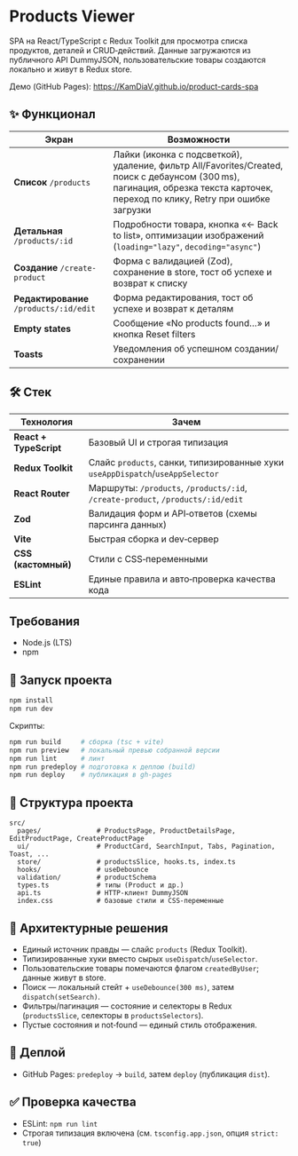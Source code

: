 # Products Viewer

SPA на React/TypeScript с Redux Toolkit для просмотра списка продуктов, деталей и CRUD‑действий. Данные загружаются из публичного API DummyJSON, пользовательские товары создаются локально и живут в Redux store.

Демо (GitHub Pages): https://KamDiaV.github.io/product-cards-spa

## ✨ Функционал

| Экран | Возможности |
| --- | --- |
| **Список** `/products` | Лайки (иконка с подсветкой), удаление, фильтр All/Favorites/Created, поиск с дебаунсом (300 ms), пагинация, обрезка текста карточек, переход по клику, Retry при ошибке загрузки |
| **Детальная** `/products/:id` | Подробности товара, кнопка «← Back to list», оптимизации изображений (`loading="lazy"`, `decoding="async"`) |
| **Создание** `/create-product` | Форма с валидацией (Zod), сохранение в store, тост об успехе и возврат к списку |
| **Редактирование** `/products/:id/edit` | Форма редактирования, тост об успехе и возврат к деталям |
| **Empty states** | Сообщение «No products found…» и кнопка Reset filters |
| **Toasts** | Уведомления об успешном создании/сохранении |

## 🛠 Стек

| Технология | Зачем |
| --- | --- |
| **React + TypeScript** | Базовый UI и строгая типизация |
| **Redux Toolkit** | Слайс `products`, санки, типизированные хуки `useAppDispatch`/`useAppSelector` |
| **React Router** | Маршруты: `/products`, `/products/:id`, `/create-product`, `/products/:id/edit` |
| **Zod** | Валидация форм и API‑ответов (схемы парсинга данных) |
| **Vite** | Быстрая сборка и dev‑сервер |
| **CSS (кастомный)** | Стили с CSS‑переменными |
| **ESLint** | Единые правила и авто‑проверка качества кода |

## Требования

- Node.js (LTS)
- npm

## 🚀 Запуск проекта

```bash
npm install
npm run dev
```

Скрипты:

```bash
npm run build     # сборка (tsc + vite)
npm run preview   # локальный превью собранной версии
npm run lint      # линт
npm run predeploy # подготовка к деплою (build)
npm run deploy    # публикация в gh-pages
```

## 📁 Структура проекта

```
src/
  pages/              # ProductsPage, ProductDetailsPage, EditProductPage, CreateProductPage
  ui/                 # ProductCard, SearchInput, Tabs, Pagination, Toast, ...
  store/              # productsSlice, hooks.ts, index.ts
  hooks/              # useDebounce
  validation/         # productSchema
  types.ts            # типы (Product и др.)
  api.ts              # HTTP‑клиент DummyJSON
  index.css           # базовые стили и CSS‑переменные
```

## 🧩 Архитектурные решения

- Единый источник правды — слайс `products` (Redux Toolkit).
- Типизированные хуки вместо сырых `useDispatch`/`useSelector`.
- Пользовательские товары помечаются флагом `createdByUser`; данные живут в store.
- Поиск — локальный стейт + `useDebounce(300 ms)`, затем `dispatch(setSearch)`.
- Фильтры/пагинация — состояние и селекторы в Redux (`productsSlice`, селекторы в `productsSelectors`).
- Пустые состояния и not‑found — единый стиль отображения.

## 🚢 Деплой

- GitHub Pages: `predeploy` → `build`, затем `deploy` (публикация `dist`).

## ✅ Проверка качества

- ESLint: `npm run lint`
- Строгая типизация включена (см. `tsconfig.app.json`, опция `strict: true`)
